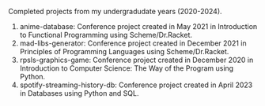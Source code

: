 Completed projects from my undergradudate years (2020-2024).

1) anime-database: Conference project created in May 2021 in Introduction to Functional Programming using Scheme/Dr.Racket.
2) mad-libs-generator: Conference project created in December 2021 in Principles of Programming Languages using Scheme/Dr.Racket.
3) rpsls-graphics-game: Conference project created in December 2020 in Introduction to Computer Science: The Way of the Program using Python.
4) spotify-streaming-history-db: Conference project created in April 2023 in Databases using Python and SQL.
